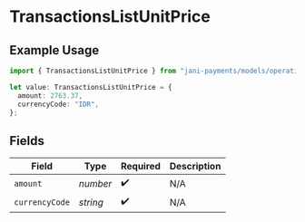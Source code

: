 # TransactionsListUnitPrice

## Example Usage

```typescript
import { TransactionsListUnitPrice } from "jani-payments/models/operations";

let value: TransactionsListUnitPrice = {
  amount: 2763.37,
  currencyCode: "IDR",
};
```

## Fields

| Field              | Type               | Required           | Description        |
| ------------------ | ------------------ | ------------------ | ------------------ |
| `amount`           | *number*           | :heavy_check_mark: | N/A                |
| `currencyCode`     | *string*           | :heavy_check_mark: | N/A                |
